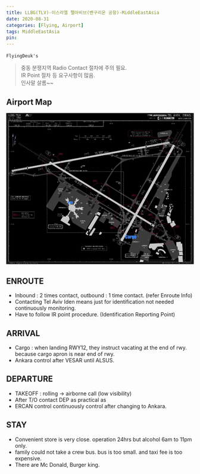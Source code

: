 ```yaml
---
title: LLBG(TLV)-이스라엘 펠아비브(벤구리온 공항)-MiddleEastAsia
date: 2020-08-31
categories: [Flying, Airport]
tags: MiddleEastAsia
pin:
---
```

`FlyingDeuk's`
>중동 분쟁지역 Radio Contact 절차에 주의 필요. <br>
IR Point 절차 등 요구사항이 많음. <br>
인사말 살롬~~

## Airport Map
![tlv](/img/flying/airport/tlv_ap.jpg)

## ENROUTE
- Inbound : 2 times contact, outbound : 1 time contact. (refer Enroute Info)
- Contacting  Tel Aviv Iden means just for identification not needed continuously monitoring.
- Have to follow IR point procedure.  (Identification Reporting Point)

## ARRIVAL
- Cargo : when landing RWY12, they instruct vacating at the end of rwy. because cargo apron is near end of rwy.
- Ankara control after VESAR until ALSUS.  

## DEPARTURE
- TAKEOFF : rolling -> airborne call (low visibility)
- After T/O contact DEP as practical as
- ERCAN control continuously control after changing to Ankara.


## STAY
- Convenient store is very close. operation 24hrs but alcohol 6am to 11pm only.
- family could not take a crew bus. bus is too small. and taxi fee is too expensive.
- There are Mc Donald, Burger king.
